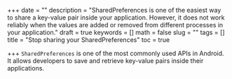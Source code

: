 +++
date = ""
description = "SharedPreferences is one of the easiest way to share a key-value pair inside your application. However, it does not work reliably when the values are added or removed from different processes in your application."
draft = true
keywords = []
math = false
slug = ""
tags = []
title = "Stop sharing your SharedPreferences"
toc = true

+++
`SharedPreferences` is one of the most commonly used APIs in Android. It allows developers to save and retrieve key-value pairs inside their applications.